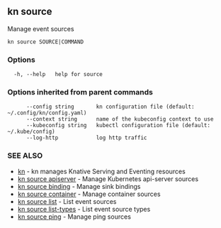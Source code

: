 ## kn source

Manage event sources

```
kn source SOURCE|COMMAND
```

### Options

```
  -h, --help   help for source
```

### Options inherited from parent commands

```
      --config string       kn configuration file (default: ~/.config/kn/config.yaml)
      --context string      name of the kubeconfig context to use
      --kubeconfig string   kubectl configuration file (default: ~/.kube/config)
      --log-http            log http traffic
```

### SEE ALSO

* [kn](kn.md)	 - kn manages Knative Serving and Eventing resources
* [kn source apiserver](kn_source_apiserver.md)	 - Manage Kubernetes api-server sources
* [kn source binding](kn_source_binding.md)	 - Manage sink bindings
* [kn source container](kn_source_container.md)	 - Manage container sources
* [kn source list](kn_source_list.md)	 - List event sources
* [kn source list-types](kn_source_list-types.md)	 - List event source types
* [kn source ping](kn_source_ping.md)	 - Manage ping sources

